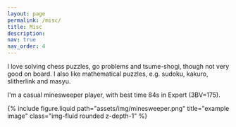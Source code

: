 ```yaml
---
layout: page
permalink: /misc/
title: Misc
description:
nav: true
nav_order: 4
---
```


I love solving chess puzzles, go problems and tsume-shogi, though not very good on board.
I also like mathematical puzzles, e.g. sudoku, kakuro, slitherlink and masyu.

I'm a casual minesweeper player, with best time 84s in Expert (3BV=175).

<div class="row">
    <div class="col-sm-8">
        {% include figure.liquid path="assets/img/minesweeper.png" title="example image" class="img-fluid rounded z-depth-1" %}
    </div>
</div>
